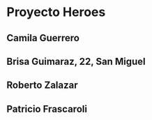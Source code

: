 # Proyecto Heroes 

## Camila Guerrero
## Brisa Guimaraz, 22, San Miguel
## Roberto Zalazar
## Patricio Frascaroli